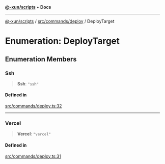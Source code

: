 [**@-xun/scripts**](../../../../README.md) • **Docs**

***

[@-xun/scripts](../../../../README.md) / [src/commands/deploy](../README.md) / DeployTarget

# Enumeration: DeployTarget

## Enumeration Members

### Ssh

> **Ssh**: `"ssh"`

#### Defined in

[src/commands/deploy.ts:32](https://github.com/Xunnamius/xscripts/blob/154567d6fca3f6cf244137e710b029af872e1d9e/src/commands/deploy.ts#L32)

***

### Vercel

> **Vercel**: `"vercel"`

#### Defined in

[src/commands/deploy.ts:31](https://github.com/Xunnamius/xscripts/blob/154567d6fca3f6cf244137e710b029af872e1d9e/src/commands/deploy.ts#L31)

